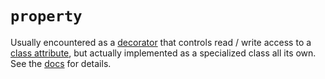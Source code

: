 # `property`

Usually encountered as a [decorator][decorators] that controls read / write access to a [class attribute][class-attributes], but actually implemented as a specialized class all its own. See the [docs][docs-property-as-function] for details.

[decorators]: ../decorators.md
[class-attributes]: ../class_attributes.md
[docs-property-as-function]: https://docs.python.org/3/library/functions.html#property
